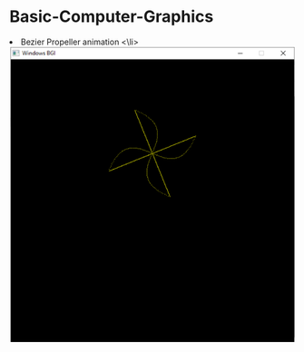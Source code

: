 # Basic-Computer-Graphics
<li>
  Bezier Propeller animation
  <img src="besierPropeller.png"
     alt="Besier Propellerr icon"
     style="float: left; margin-right: 10px;" />
<\li>
